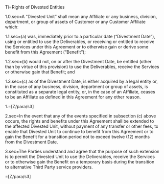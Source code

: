 Ti=Rights of Divested Entities

1.0.sec=A “Divested Unit” shall mean any Affiliate or any business, division, department, or group of assets of Customer or any Customer Affiliate which: 

1.1.sec=(a) was, immediately prior to a particular date (“Divestment Date”), using or entitled to use the Deliverables, or receiving or entitled to receive the Services under this Agreement or to otherwise gain or derive some benefit from this Agreement (“Benefit”); 

1.2.sec=(b) would not, on or after the Divestment Date, be entitled (other than by virtue of this provision) to use the Deliverables, receive the Services or otherwise gain that Benefit; and 

1.3.sec=(c) as of the Divestment Date, is either acquired by a legal entity or, in the case of any business, division, department or group of assets, is constituted as a separate legal entity, or, in the case of an Affiliate, ceases to be an Affiliate as defined in this Agreement for any other reason. 

1.=[Z/para/s3]

2.sec=In the event that any of the events specified in subsection (c) above occurs, the rights and benefits under this Agreement shall be extended to the affected Divested Unit, without payment of any transfer or other fees, to enable that Divested Unit to continue to benefit from this Agreement or to gain the Benefit for a transition period not to exceed twelve (12) months from the Divestment Date. 

3.sec=The Parties understand and agree that the purpose of such extension is to permit the Divested Unit to use the Deliverables, receive the Services or to otherwise gain the Benefit on a temporary basis during the transition to alternative Third Party service providers.


=[Z/para/s3]

